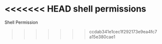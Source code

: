 <<<<<<< HEAD
shell permissions
=======
Shell Permission
>>>>>>> ccdab341e1cec1f292173e9ea4fc7a15e380cae1
